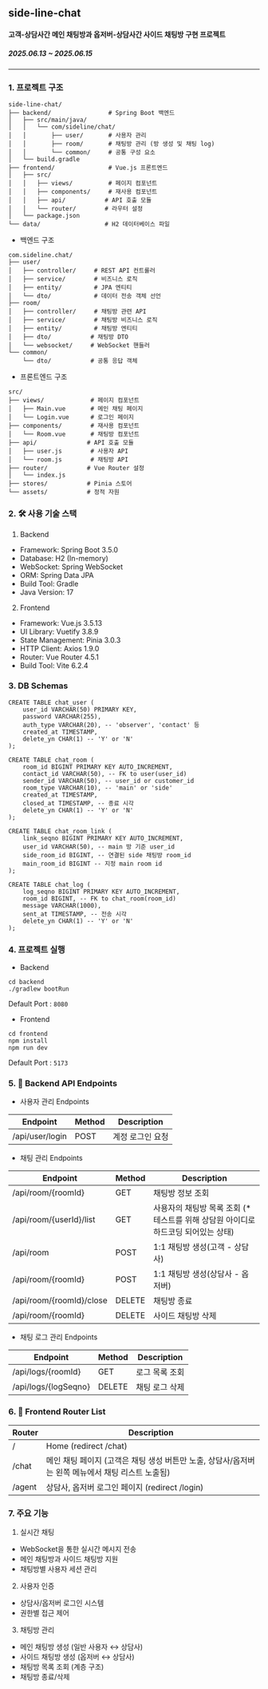 ## side-line-chat
#### 고객-상담사간 메인 채팅방과 옵저버-상담사간 사이드 채팅방 구현 프로젝트
##### 2025.06.13 ~ 2025.06.15 

--- 


### 1. 프로젝트 구조
``` text
side-line-chat/
├── backend/                # Spring Boot 백엔드
│   ├── src/main/java/
│   │   └── com/sideline/chat/
│   │       ├── user/       # 사용자 관리
│   │       ├── room/       # 채팅방 관리 (방 생성 및 채팅 log)
│   │       └── common/     # 공통 구성 요소
│   └── build.gradle
├── frontend/               # Vue.js 프론트엔드
│   ├── src/
│   │   ├── views/          # 페이지 컴포넌트
│   │   ├── components/     # 재사용 컴포넌트
│   │   ├── api/           # API 호출 모듈
│   │   └── router/        # 라우터 설정
│   └── package.json
└── data/                  # H2 데이터베이스 파일
```

- 백엔드 구조
```text
com.sideline.chat/
├── user/
│   ├── controller/     # REST API 컨트롤러
│   ├── service/        # 비즈니스 로직
│   ├── entity/         # JPA 엔티티
│   └── dto/            # 데이터 전송 객체 선언
├── room/
│   ├── controller/     # 채팅방 관련 API
│   ├── service/        # 채팅방 비즈니스 로직
│   ├── entity/         # 채팅방 엔티티
│   ├── dto/           # 채팅방 DTO
│   └── websocket/     # WebSocket 핸들러
└── common/
    └── dto/           # 공통 응답 객체
```

- 프론트엔드 구조
```text
src/
├── views/             # 페이지 컴포넌트
│   ├── Main.vue       # 메인 채팅 페이지
│   └── Login.vue      # 로그인 페이지
├── components/        # 재사용 컴포넌트
│   └── Room.vue       # 채팅방 컴포넌트
├── api/              # API 호출 모듈
│   ├── user.js        # 사용자 API
│   └── room.js        # 채팅방 API
├── router/           # Vue Router 설정
│   └── index.js
├── stores/           # Pinia 스토어
└── assets/           # 정적 자원
```

### 2. 🛠️ 사용 기술 스택
1) Backend
- Framework: Spring Boot 3.5.0
- Database: H2 (In-memory)
- WebSocket: Spring WebSocket
- ORM: Spring Data JPA
- Build Tool: Gradle
- Java Version: 17

2) Frontend
- Framework: Vue.js 3.5.13
- UI Library: Vuetify 3.8.9
- State Management: Pinia 3.0.3
- HTTP Client: Axios 1.9.0
- Router: Vue Router 4.5.1
- Build Tool: Vite 6.2.4


### 3. DB Schemas
```h2
CREATE TABLE chat_user (
    user_id VARCHAR(50) PRIMARY KEY,
    password VARCHAR(255),
    auth_type VARCHAR(20), -- 'observer', 'contact' 등
    created_at TIMESTAMP,
    delete_yn CHAR(1) -- 'Y' or 'N'
);

CREATE TABLE chat_room (
    room_id BIGINT PRIMARY KEY AUTO_INCREMENT,
    contact_id VARCHAR(50), -- FK to user(user_id)
    sender_id VARCHAR(50), -- user_id or customer_id
    room_type VARCHAR(10), -- 'main' or 'side'
    created_at TIMESTAMP,
    closed_at TIMESTAMP, -- 종료 시각
    delete_yn CHAR(1) -- 'Y' or 'N'
);

CREATE TABLE chat_room_link (
    link_seqno BIGINT PRIMARY KEY AUTO_INCREMENT, 
    user_id VARCHAR(50), -- main 방 기준 user_id
    side_room_id BIGINT, -- 연결된 side 채팅방 room_id
    main_room_id BIGINT -- 지정 main room id
);

CREATE TABLE chat_log (
    log_seqno BIGINT PRIMARY KEY AUTO_INCREMENT,
    room_id BIGINT, -- FK to chat_room(room_id)
    message VARCHAR(1000),
    sent_at TIMESTAMP, -- 전송 시각
    delete_yn CHAR(1) -- 'Y' or 'N'
);
```


### 4. 프로젝트 실행
- Backend
```shell
cd backend
./gradlew bootRun
```

Default Port : `8080`

- Frontend
```shell
cd frontend
npm install
npm run dev
```

Default Port : `5173`

### 5. 🔗 Backend API Endpoints

- 사용자 관리 Endpoints

| Endpoint               | Method | Description              |
|------------------------|--------|--------------------------|
| /api/user/login        | POST   | 계정 로그인 요청                |

- 채팅 관리 Endpoints

| Endpoint                | Method | Description                                     |
|-------------------------|--------|-------------------------------------------------|
| /api/room/{roomId}      | GET    | 채팅방 정보 조회                                       |
| /api/room/{userId}/list | GET    | 사용자의 채팅방 목록 조회 (* 테스트를 위해 상담원 아이디로 하드코딩 되어있는 상태) |
| /api/room | POST   | 1:1 채팅방 생성(고객 - 상담사)                            |
|/api/room/{roomId} | POST   | 1:1 채팅방 생성(상담사 - 옵저버)                           |
|/api/room/{roomId}/close | DELETE | 채팅방 종료                                          |
|/api/room/{roomId}| DELETE | 사이드 채팅방 삭제                                      |

- 채팅 로그 관리 Endpoints

| Endpoint                | Method | Description                                     |
|-------------------------|--------|-------------------------------------------------|
|/api/logs/{roomId} | GET | 로그 목록 조회 |
|/api/logs/{logSeqno} | DELETE | 채팅 로그 삭제 |


### 6. 🔗 Frontend Router List

Router | Description
---|---
/ | Home (redirect /chat)
/chat | 메인 채팅 페이지 (고객은 채팅 생성 버튼만 노출, 상담사/옵저버는 왼쪽 메뉴에서 채팅 리스트 노출됨)
/agent | 상담사, 옵저버 로그인 페이지 (redirect /login)


### 7. 주요 기능
1) 실시간 채팅
- WebSocket을 통한 실시간 메시지 전송
- 메인 채팅방과 사이드 채팅방 지원
- 채팅방별 사용자 세션 관리

2) 사용자 인증
- 상담사/옵저버 로그인 시스템
- 권한별 접근 제어

3) 채팅방 관리
- 메인 채팅방 생성 (일반 사용자 ↔ 상담사)
- 사이드 채팅방 생성 (옵저버 ↔ 상담사)
- 채팅방 목록 조회 (계층 구조)
- 채팅방 종료/삭제
